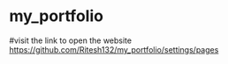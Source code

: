 # my_portfolio

#visit the link to open the website 
https://github.com/Ritesh132/my_portfolio/settings/pages

